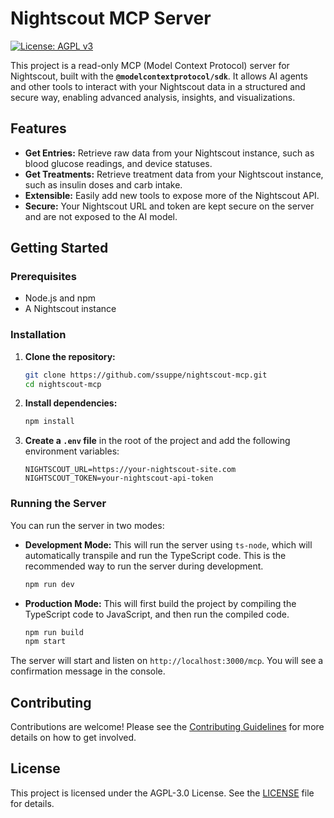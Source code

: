 # Nightscout MCP Server

[![License: AGPL v3](https://img.shields.io/badge/License-AGPL%20v3-blue.svg)](https://www.gnu.org/licenses/agpl-3.0)

This project is a read-only MCP (Model Context Protocol) server for Nightscout, built with the **`@modelcontextprotocol/sdk`**. It allows AI agents and other tools to interact with your Nightscout data in a structured and secure way, enabling advanced analysis, insights, and visualizations.

## Features

*   **Get Entries:** Retrieve raw data from your Nightscout instance, such as blood glucose readings, and device statuses.
*   **Get Treatments:** Retrieve treatment data from your Nightscout instance, such as insulin doses and carb intake.
*   **Extensible:** Easily add new tools to expose more of the Nightscout API.
*   **Secure:** Your Nightscout URL and token are kept secure on the server and are not exposed to the AI model.

## Getting Started

### Prerequisites

*   Node.js and npm
*   A Nightscout instance

### Installation

1.  **Clone the repository:**
    ```bash
    git clone https://github.com/ssuppe/nightscout-mcp.git
    cd nightscout-mcp
    ```
2.  **Install dependencies:**
    ```bash
    npm install
    ```
3.  **Create a `.env` file** in the root of the project and add the following environment variables:
    ```
    NIGHTSCOUT_URL=https://your-nightscout-site.com
    NIGHTSCOUT_TOKEN=your-nightscout-api-token
    ```

### Running the Server

You can run the server in two modes:

*   **Development Mode:** This will run the server using `ts-node`, which will automatically transpile and run the TypeScript code. This is the recommended way to run the server during development.
    ```bash
    npm run dev
    ```
*   **Production Mode:** This will first build the project by compiling the TypeScript code to JavaScript, and then run the compiled code.
    ```bash
    npm run build
    npm start
    ```

The server will start and listen on `http://localhost:3000/mcp`. You will see a confirmation message in the console.

## Contributing

Contributions are welcome! Please see the [Contributing Guidelines](CONTRIBUTING.md) for more details on how to get involved.

## License

This project is licensed under the AGPL-3.0 License. See the [LICENSE](LICENSE) file for details.